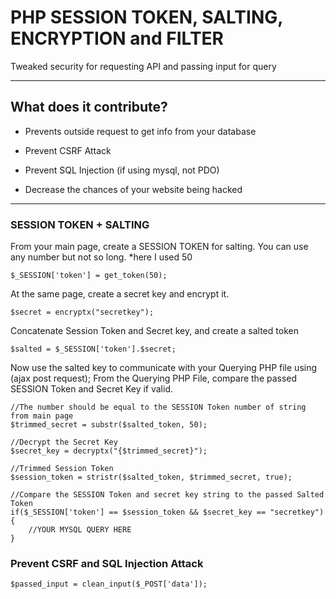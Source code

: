 # PHP SESSION TOKEN, SALTING, ENCRYPTION and FILTER

Tweaked security for requesting API and passing input for query

-----------------------

## What does it contribute? 

*	Prevents outside request to get info from your database

*   Prevent CSRF Attack

*   Prevent SQL Injection (if using mysql, not PDO)

*	Decrease the chances of your website being hacked

-------

### SESSION TOKEN + SALTING

From your main page, create a SESSION TOKEN for salting. You can use any number but not so long. *here I used 50
    
    $_SESSION['token'] = get_token(50); 
    
At the same page, create a secret key and encrypt it.

	$secret = encryptx("secretkey");

Concatenate Session Token and Secret key, and create a salted token

	$salted = $_SESSION['token'].$secret;


Now use the salted key to communicate with your Querying PHP file using (ajax post request);
From the Querying PHP File, compare the passed SESSION Token and Secret Key if valid.

	//The number should be equal to the SESSION Token number of string from main page
	$trimmed_secret = substr($salted_token, 50);

	//Decrypt the Secret Key
	$secret_key = decryptx("{$trimmed_secret}");

	//Trimmed Session Token
	$session_token = stristr($salted_token, $trimmed_secret, true);

	//Compare the SESSION Token and secret key string to the passed Salted Token
	if($_SESSION['token'] == $session_token && $secret_key == "secretkey"){
		//YOUR MYSQL QUERY HERE
	}	


### Prevent CSRF and SQL Injection Attack

	$passed_input = clean_input($_POST['data']);

    

